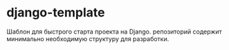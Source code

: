 # django-template
Шаблон для быстрого старта проекта на Django. репозиторий содержит минимально необходимую структуру для разработки.
